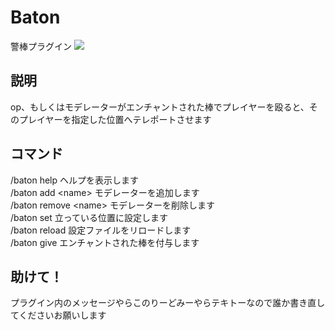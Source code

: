 # Baton
警棒プラグイン
[![](http://img.youtube.com/vi/KY3xyOpMHxc/0.jpg)](https://www.youtube.com/watch?v=KY3xyOpMHxc)

## 説明
op、もしくはモデレーターがエンチャントされた棒でプレイヤーを殴ると、そのプレイヤーを指定した位置へテレポートさせます

## コマンド
/baton help  ヘルプを表示します  
/baton add \<name\>  モデレーターを追加します  
/baton remove \<name\>  モデレーターを削除します  
/baton set  立っている位置に設定します  
/baton reload  設定ファイルをリロードします  
/baton give  エンチャントされた棒を付与します  

## 助けて！
プラグイン内のメッセージやらこのりーどみーやらテキトーなので誰か書き直してくださいお願いします